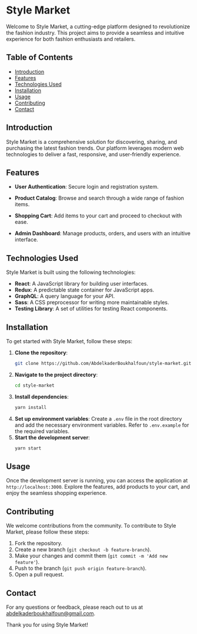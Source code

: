# Style Market

Welcome to Style Market, a cutting-edge platform designed to revolutionize the fashion industry. This project aims to provide a seamless and intuitive experience for both fashion enthusiasts and retailers.

## Table of Contents

- [Introduction](#introduction)
- [Features](#features)
- [Technologies Used](#technologies-used)
- [Installation](#installation)
- [Usage](#usage)
- [Contributing](#contributing)
- [Contact](#contact)

## Introduction

Style Market is a comprehensive solution for discovering, sharing, and purchasing the latest fashion trends. Our platform leverages modern web technologies to deliver a fast, responsive, and user-friendly experience.

## Features

- **User Authentication**: Secure login and registration system.

- **Product Catalog**: Browse and search through a wide range of fashion items.

- **Shopping Cart**: Add items to your cart and proceed to checkout with ease.

- **Admin Dashboard**: Manage products, orders, and users with an intuitive interface.

## Technologies Used

Style Market is built using the following technologies:

- **React**: A JavaScript library for building user interfaces.
- **Redux**: A predictable state container for JavaScript apps.
- **GraphQL**: A query language for your API.
- **Sass**: A CSS preprocessor for writing more maintainable styles.
- **Testing Library**: A set of utilities for testing React components.

## Installation

To get started with Style Market, follow these steps:

1. **Clone the repository**:
   ```bash
   git clone https://github.com/AbdelkaderBoukhalfoun/style-market.git
   ```
2. **Navigate to the project directory**:
   ```bash
   cd style-market
   ```
3. **Install dependencies**:
   ```bash
   yarn install
   ```
4. **Set up environment variables**:
   Create a `.env` file in the root directory and add the necessary environment variables. Refer to `.env.example` for the required variables.
5. **Start the development server**:
   ```bash
   yarn start
   ```

## Usage

Once the development server is running, you can access the application at `http://localhost:3000`. Explore the features, add products to your cart, and enjoy the seamless shopping experience.

## Contributing

We welcome contributions from the community. To contribute to Style Market, please follow these steps:

1. Fork the repository.
2. Create a new branch (`git checkout -b feature-branch`).
3. Make your changes and commit them (`git commit -m 'Add new feature'`).
4. Push to the branch (`git push origin feature-branch`).
5. Open a pull request.

## Contact

For any questions or feedback, please reach out to us at [abdelkaderboukhalfoun@gmail.com](mailto:abdelkaderboukhalfoun@gmail.com).

Thank you for using Style Market!
